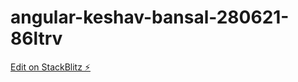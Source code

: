 # angular-keshav-bansal-280621-86ltrv

[Edit on StackBlitz ⚡️](https://stackblitz.com/edit/angular-keshav-bansal-280621-86ltrv)